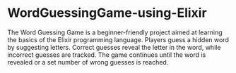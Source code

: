 # WordGuessingGame-using-Elixir
The Word Guessing Game is a beginner-friendly project aimed at learning the basics of the Elixir programming language. Players guess a hidden word by suggesting letters. Correct guesses reveal the letter in the word, while incorrect guesses are tracked. The game continues until the word is revealed or a set number of wrong guesses is reached.
